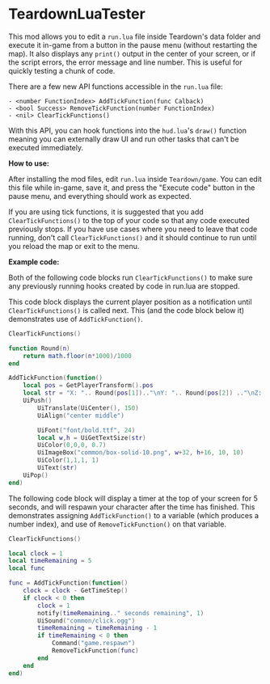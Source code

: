 # TeardownLuaTester

This mod allows you to edit a `run.lua` file inside Teardown's data folder and execute it in-game from a button in the pause menu (without restarting the map). It also displays any `print()` output in the center of your screen, or if the script errors, the error message and line number. This is useful for quickly testing a chunk of code.

There are a few new API functions accessible in the ``run.lua`` file:
```
- <number FunctionIndex> AddTickFunction(func Calback)
- <bool Success> RemoveTickFunction(number FunctionIndex)
- <nil> ClearTickFunctions()
```

With this API, you can hook functions into the ``hud.lua``'s ``draw()`` function meaning you can externally draw UI and run other tasks that can't be executed immediately.

**How to use:**

After installing the mod files, edit ``run.lua`` inside ``Teardown/game``. You can edit this file while in-game, save it, and press the "Execute code" button in the pause menu, and everything should work as expected.

If you are using tick functions, it is suggested that you add ``ClearTickFunctions()`` to the top of your code so that any code executed previously stops. If you have use cases where you need to leave that code running, don't call ``ClearTickFunctions()`` and it should continue to run until you reload the map or exit to the menu.

**Example code:**

Both of the following code blocks run ``ClearTickFunctions()`` to make sure any previously running hooks created by code in run.lua are stopped.

This code block displays the current player position as a notification until ``ClearTickFunctions()`` is called next. This (and the code block below it) demonstrates use of ``AddTickFunction()``.
```lua
ClearTickFunctions()

function Round(n)
    return math.floor(n*1000)/1000
end

AddTickFunction(function()
    local pos = GetPlayerTransform().pos
    local str = "X: ".. Round(pos[1]).."\nY: ".. Round(pos[2]) .."\nZ: ".. Round(pos[3])
    UiPush()
        UiTranslate(UiCenter(), 150)
        UiAlign("center middle")

        UiFont("font/bold.ttf", 24)
        local w,h = UiGetTextSize(str)
        UiColor(0,0,0, 0.7)
        UiImageBox("common/box-solid-10.png", w+32, h+16, 10, 10)
        UiColor(1,1,1, 1)
        UiText(str)
    UiPop()
end)
```

The following code block will display a timer at the top of your screen for 5 seconds, and will respawn your character after the time has finished. This demonstrates assigning ``AddTickFunction()`` to a variable (which produces a number index), and use of ``RemoveTickFunction()`` on that variable.
```lua
ClearTickFunctions()

local clock = 1
local timeRemaining = 5
local func

func = AddTickFunction(function()
    clock = clock - GetTimeStep()
    if clock < 0 then
        clock = 1
        notify(timeRemaining.." seconds remaining", 1)
        UiSound("common/click.ogg")
        timeRemaining = timeRemaining - 1
        if timeRemaining < 0 then
            Command("game.respawn")
            RemoveTickFunction(func)
        end
    end
end)
```
